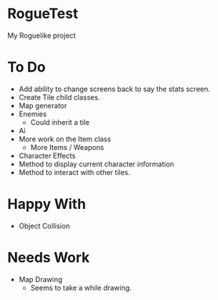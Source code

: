 RogueTest
=========

My Roguelike project

To Do
==
 - Add ability to change screens back to say the stats screen.
 - Create Tile child classes.
 - Map generator
 - Enemies
   - Could inherit a tile
 - Ai
 - More work on the Item class
   - More Items / Weapons
 - Character Effects
 - Method to display current character information
 - Method to interact with other tiles.

Happy With
==
 - Object Collision
 
Needs Work
==
 - Map Drawing
   - Seems to take a while drawing.
